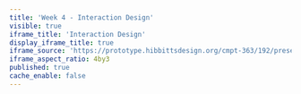 ```yaml
---
title: 'Week 4 - Interaction Design'
visible: true
iframe_title: 'Interaction Design'
display_iframe_title: true
iframe_source: 'https://prototype.hibbittsdesign.org/cmpt-363/192/presentations/placeholder-slide'
iframe_aspect_ratio: 4by3
published: true
cache_enable: false
---
```

